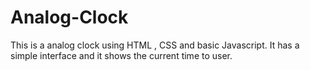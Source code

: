 # Analog-Clock
This is a analog clock using HTML , CSS and basic Javascript. It has a simple interface and it shows the current time to user.
